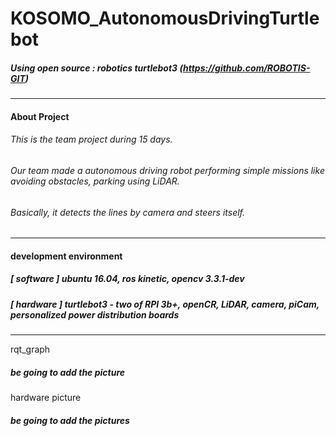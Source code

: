 # KOSOMO_AutonomousDrivingTurtlebot

##### Using open source : robotics turtlebot3 (https://github.com/ROBOTIS-GIT)  

---
#### About Project

###### This is the team project during 15 days.  
###### Our team made a autonomous driving robot performing simple missions like avoiding obstacles, parking using LiDAR.  
###### Basically, it detects the lines by camera and steers itself.

---
#### development environment 

##### [ software ] ubuntu 16.04, ros kinetic, opencv 3.3.1-dev

##### [ hardware ] turtlebot3 - two of RPI 3b+, openCR, LiDAR, camera, piCam, personalized power distribution boards

---
rqt_graph
##### be going to add the picture 


hardware picture
##### be going to add the pictures
